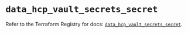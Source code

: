 # `data_hcp_vault_secrets_secret`

Refer to the Terraform Registry for docs: [`data_hcp_vault_secrets_secret`](https://registry.terraform.io/providers/hashicorp/hcp/0.107.0/docs/data-sources/vault_secrets_secret).
